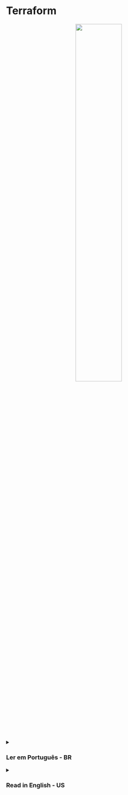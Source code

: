 # Terraform

<div align="center">
  <img src="https://blog.o2b.com.br/content/images/2022/09/terraform-logo-1.png" width="50%">
</div>



<details><summary> <h3>Ler em Português - BR</h3></summary>
<hr/>
Terraform é uma ferramenta de infraestrutura como código (IaC) desenvolvida pela HashiCorp. Ela permite que você defina sua infraestrutura de maneira declarativa, ou seja, você descreve o que quer que sua infraestrutura seja e o Terraform se encarrega de criar e gerenciar os recursos necessários para atender às suas especificações.

Com o Terraform, você pode gerenciar recursos em uma variedade de provedores de nuvem, incluindo Amazon Web Services (AWS), Microsoft Azure, Google Cloud Platform (GCP), dentre outros. Além disso, você também pode gerenciar recursos on-premises, como servidores físicos e virtuais.

O Terraform usa uma linguagem simples para definir a infraestrutura, chamada HashiCorp Configuration Language (HCL), que é fácil de entender e escrever. Ele permite que você crie, atualize e exclua recursos com segurança e facilidade, enquanto mantém um histórico completo de todas as mudanças feitas em sua infraestrutura.

O Terraform também oferece suporte a módulos, que são blocos reutilizáveis de configuração que podem ser compartilhados entre projetos e equipes. Isso ajuda a promover a reutilização de código e a padronização das configurações de infraestrutura.

Em resumo, o Terraform é uma ferramenta poderosa e flexível para gerenciar infraestrutura como código, permitindo que você crie, atualize e exclua recursos em diferentes provedores de nuvem e on-premises de maneira segura e fácil.

<hr/>
<details><summary>Exemplos</summary>

 <table>
 <tr align="center">
     <td><a href="">Projeto</a></td>
     <td>Propósitos</td>
     <td>Recursos</td>
 </tr>
  <tr align="center">
     <td><a href="">01-bucket-s3</a></td>
     <td>criação de um bucket no S3</td>
      <td rowspan="2"><a href="https://registry.terraform.io/providers/hashicorp/aws/latest/docs/resources/s3_bucket">aws_s3_bucket</a></td>
 </tr>
 <tr align="center">
     <td><a href="">01-bucket-s3-update-delete</a></td>
     <td>Foi feito um reaproveitamento do projeto 01-bucket-s3, onde atualizei algumas propriedades para testar o comportamento do Terraform ao atualizar e deletar</td>
      
 </tr>
</table>
</details>

<details><summary>Comandos</summary>
 <table>
 <tr align="center">
     <td>Comando</td>
     <td>Ação</td>
 </tr>
  <tr align="center">
     <td>terraform init</td>
     <td>inicializa o gerenciamento</td>
 </tr>
 <tr align="center">
     <td>terraform plan</td>
     <td>Organiza o projeto e se necessário faz validações</td>
 </tr>
 <tr align="center">
     <td>terraform validate</td>
     <td>Faz validações no projeto e indica melhorias</td>
 </tr>
  <tr align="center">
     <td>terraform apply</td>
     <td>Se tudo estiver bem, esse comando vai enviar o que foi feito para a AWS</td>
 </tr>
</table>
</details>
</details>

<details><summary><h3>Read in English - US</h3></summary>
<hr/>
Terraform is an Infrastructure as Code (IaC) tool developed by HashiCorp. It allows you to define your infrastructure declaratively, meaning you describe what you want your infrastructure to be and Terraform takes care of creating and managing the necessary resources to meet your specifications.

With Terraform, you can manage resources in a variety of cloud providers, including Amazon Web Services (AWS), Microsoft Azure, Google Cloud Platform (GCP), among others. Additionally, you can also manage on-premises resources such as physical and virtual servers.

Terraform uses a simple language to define infrastructure called HashiCorp Configuration Language (HCL), which is easy to understand and write. It enables you to create, update, and delete resources safely and easily, while maintaining a complete history of all changes made to your infrastructure.

Terraform also supports modules, which are reusable configuration blocks that can be shared across projects and teams. This helps promote code reuse and standardization of infrastructure configurations.

In summary, Terraform is a powerful and flexible tool for managing infrastructure as code, allowing you to create, update, and delete resources across different cloud providers and on-premises in a safe and easy way.
<hr/>
<details><summary>Examples</summary>
 <table>
 <tr align="center">
     <td><a href="">Project</a></td>
     <td>Purposes</td>
     <td>Resources</td>
 </tr>
  <tr align="center">
     <td><a href="">01-bucket-s3</a></td>
     <td>create an S3 bucket</td>
      <td rowspan="2"><a href="https://registry.terraform.io/providers/hashicorp/aws/latest/docs/resources/s3_bucket">aws_s3_bucket</a></td>
 </tr>
 <tr align="center">
     <td><a href="">01-bucket-s3-update-delete</a></td>
     <td>Reuse of the 01-bucket-s3 project, where I updated some properties to test Terraform's behavior when updating and deleting</td>
 </tr>
</table>
</details>
<details><summary>Commands</summary>
 <table>
 <tr align="center">
     <td>Command</td>
     <td>Action</td>
 </tr>
  <tr align="center">
     <td>terraform init</td>
     <td>initializes the management</td>
 </tr>
 <tr align="center">
     <td>terraform plan</td>
     <td>Organizes the project and, if necessary, performs validations</td>
 </tr>
 <tr align="center">
     <td>terraform validate</td>
     <td>Validates the project and suggests improvements</td>
 </tr>
  <tr align="center">
     <td>terraform apply</td>
     <td>If everything is ok, this command will send what was done to AWS</td>
 </tr>
</table>
</details>
</details>
